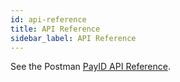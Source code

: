 ```yaml
---
id: api-reference
title: API Reference
sidebar_label: API Reference
---
```


See the Postman [PayID API Reference](https://api.payid.org).
